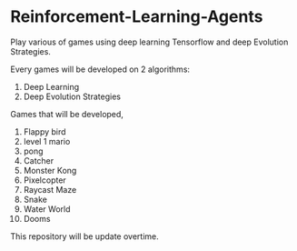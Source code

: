 # Reinforcement-Learning-Agents
Play various of games using deep learning Tensorflow and deep Evolution Strategies.

Every games will be developed on 2 algorithms:
1. Deep Learning
2. Deep Evolution Strategies

Games that will be developed,
1. Flappy bird
2. level 1 mario
3. pong
4. Catcher
5. Monster Kong
6. Pixelcopter
7. Raycast Maze
8. Snake
9. Water World
10. Dooms

This repository will be update overtime.
